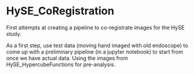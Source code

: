 # HySE_CoRegistration

First attempts at creating a pipeline to co-registrate images for the HySE study.

As a first step, use test data (moving hand imaged with old endoscope) to come up with a preliminary pipeline (in a jupyter notebook) to start from once we have actual data.
Using the images from HySE_HypercubeFunctions for pre-analysis.
